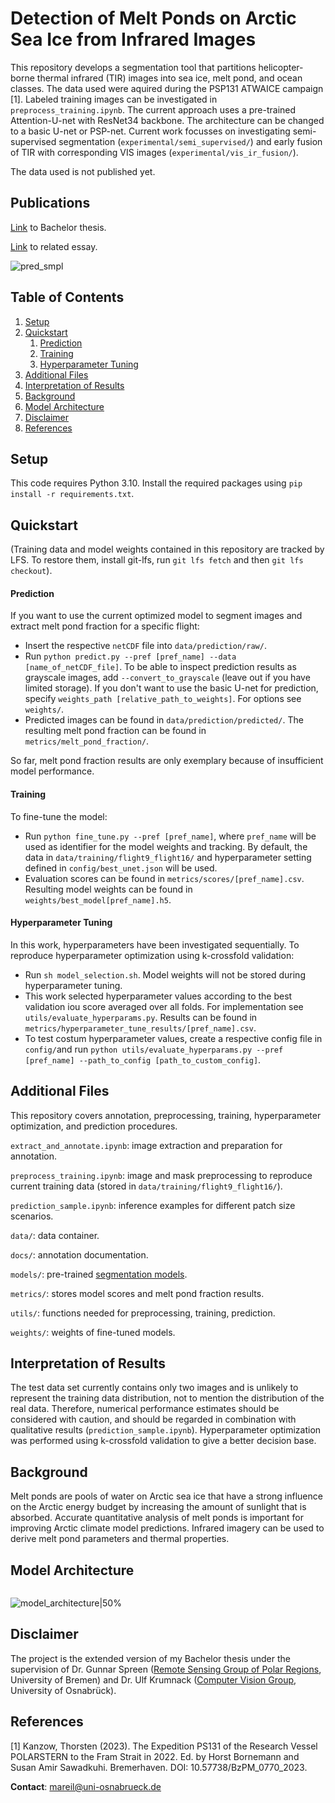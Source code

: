 # Detection of Melt Ponds on Arctic Sea Ice from Infrared Images

This repository develops a segmentation tool that partitions helicopter-borne thermal infrared (TIR) images into sea ice, melt pond, and ocean classes. 
The data used were aquired during the PSP131 ATWAICE campaign [1]. Labeled training images can be investigated in ```preprocess_training.ipynb```.
The current approach uses a pre-trained Attention-U-net with ResNet34 backbone. The architecture can be changed to a basic U-net or PSP-net. Current work focusses on investigating semi-supervised segmentation (```experimental/semi_supervised/```) and early fusion of TIR with corresponding VIS images (```experimental/vis_ir_fusion/```).

The data used is not published yet.

## Publications
[Link](https://seaice.uni-bremen.de/proceedings-theses-reports/) to Bachelor thesis.

[Link](https://te.ma/art/ut5cb0/reil-melting-ponds-arctic-sea/) to related essay.

![pred_smpl](https://github.com/marlens123/pond_segmentation/assets/80780236/e0298018-ea2d-44a4-9711-a00b69464980)

## Table of Contents
1. [Setup](https://github.com/marlens123/pond_segmentation/blob/main/README.md#setup)
2. [Quickstart](https://github.com/marlens123/pond_segmentation/blob/main/README.md#quickstart)
   1. [Prediction](https://github.com/marlens123/pond_segmentation/blob/main/README.md#prediction)
   2. [Training](https://github.com/marlens123/pond_segmentation/blob/main/README.md#training)
   3. [Hyperparameter Tuning](https://github.com/marlens123/pond_segmentation/blob/main/README.md#hyperparameter-tuning)
3. [Additional Files](https://github.com/marlens123/pond_segmentation/blob/main/README.md#additional-files)
4. [Interpretation of Results](https://github.com/marlens123/pond_segmentation/blob/main/README.md#interpretation-of-results)
5. [Background](https://github.com/marlens123/pond_segmentation/blob/main/README.md#background)
6. [Model Architecture](https://github.com/marlens123/pond_segmentation/blob/main/README.md#model-architecture)
9. [Disclaimer](https://github.com/marlens123/pond_segmentation/blob/main/README.md#disclaimer)
8. [References](https://github.com/marlens123/pond_segmentation/blob/main/README.md#references)

## Setup
This code requires Python 3.10. Install the required packages using ```pip install -r requirements.txt```.

## Quickstart
(Training data and model weights contained in this repository are tracked by LFS. To restore them, install git-lfs, run ```git lfs fetch``` and then ```git lfs checkout```).

#### Prediction
If you want to use the current optimized model to segment images and extract melt pond fraction for a specific flight:

- Insert the respective ```netCDF``` file into ```data/prediction/raw/```.
- Run ```python predict.py --pref [pref_name] --data [name_of_netCDF_file]```. To be able to inspect prediction results as grayscale images, add ```--convert_to_grayscale``` (leave out if you have limited storage). If you don't want to use the basic U-net for prediction, specify ```weights_path [relative_path_to_weights]```. For options see ```weights/```.
- Predicted images can be found in ```data/prediction/predicted/```. The resulting melt pond fraction can be found in ```metrics/melt_pond_fraction/```.

So far, melt pond fraction results are only exemplary because of insufficient model performance.

#### Training
To fine-tune the model:

- Run ```python fine_tune.py --pref [pref_name]```, where ```pref_name``` will be used as identifier for the model weights and tracking. By default, the data in ```data/training/flight9_flight16/``` and hyperparameter setting defined in ```config/best_unet.json``` will be used.
- Evaluation scores can be found in ```metrics/scores/[pref_name].csv```. Resulting model weights can be found in ```weights/best_model[pref_name].h5```.

#### Hyperparameter Tuning
In this work, hyperparameters have been investigated sequentially. To reproduce hyperparameter optimization using k-crossfold validation:

- Run ```sh model_selection.sh```. Model weights will not be stored during hyperparameter tuning.
- This work selected hyperparameter values according to the best validation iou score averaged over all folds. For implementation see ```utils/evaluate_hyperparams.py```. Results can be found in ```metrics/hyperparameter_tune_results/[pref_name].csv```.
- To test costum hyperparameter values, create a respective config file in ```config/```and run ```python utils/evaluate_hyperparams.py --pref [pref_name] --path_to_config [path_to_custom_config]```.

## Additional Files
This repository covers annotation, preprocessing, training, hyperparameter optimization, and prediction procedures.

```extract_and_annotate.ipynb```: image extraction and preparation for annotation.

```preprocess_training.ipynb```: image and mask preprocessing to reproduce current training data (stored in ```data/training/flight9_flight16/```).

```prediction_sample.ipynb```: inference examples for different patch size scenarios.

```data/```: data container.

```docs/```: annotation documentation.

```models/```: pre-trained [segmentation models](https://github.com/qubvel/segmentation_models).

```metrics/```: stores model scores and melt pond fraction results.

```utils/```: functions needed for preprocessing, training, prediction.

```weights/```: weights of fine-tuned models.

## Interpretation of Results
The test data set currently contains only two images and is unlikely to represent the training data distribution, not to mention the distribution of the real data. Therefore, numerical performance estimates should be considered with caution, and should be regarded in combination with qualitative results (```prediction_sample.ipynb```). Hyperparameter optimization was performed using k-crossfold validation to give a better decision base.

## Background
Melt ponds are pools of water on Arctic sea ice that have a strong influence on the Arctic energy budget by increasing the amount of sunlight that is absorbed. 
Accurate quantitative analysis of melt ponds is important for improving Arctic climate model predictions.
Infrared imagery can be used to derive melt pond parameters and thermal properties.

## Model Architecture
<img scr="https://github.com/marlens123/ponds_extended/assets/80780236/84dde17c-6ecd-4608-af7f-7be75de84729" width="200">

![model_architecture|50%](https://github.com/marlens123/ponds_extended/assets/80780236/84dde17c-6ecd-4608-af7f-7be75de84729)

## Disclaimer
The project is the extended version of my Bachelor thesis under the supervision of Dr. Gunnar Spreen ([Remote Sensing Group of Polar Regions](https://seaice.uni-bremen.de/research-group/), University of Bremen)
and Dr. Ulf Krumnack ([Computer Vision Group](https://www.ikw.uni-osnabrueck.de/en/research_groups/computer_vision.html), University of Osnabrück).

## References
[1] Kanzow, Thorsten (2023). The Expedition PS131 of the Research Vessel POLARSTERN to the
Fram Strait in 2022. Ed. by Horst Bornemann and Susan Amir Sawadkuhi. Bremerhaven. DOI: 10.57738/BzPM\_0770\_2023.

**Contact**: mareil@uni-osnabrueck.de
